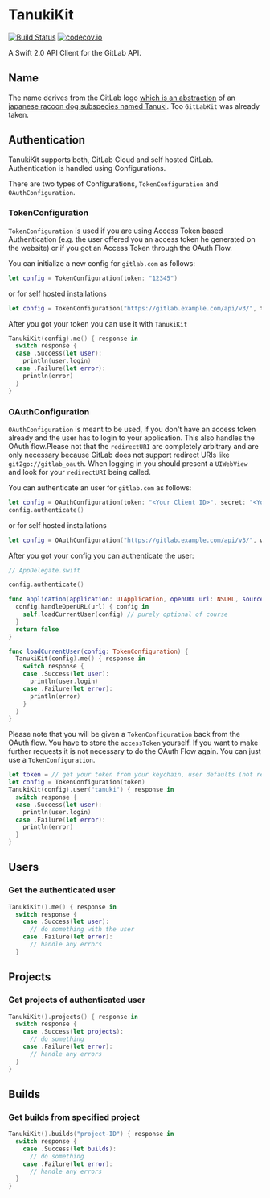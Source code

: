 # TanukiKit

[![Build Status](https://travis-ci.org/nerdishbynature/TanukiKit.svg?branch=master)](https://travis-ci.org/nerdishbynature/TanukiKit)
[![codecov.io](https://codecov.io/github/nerdishbynature/TanukiKit/coverage.svg?branch=master)](https://codecov.io/github/nerdishbynature/TanukiKit?branch=master)

A Swift 2.0 API Client for the GitLab API.

## Name

The name derives from the GitLab logo [which is an abstraction](https://about.gitlab.com/about) of an [japanese racoon dog subspecies named Tanuki](https://en.wikipedia.org/wiki/Japanese_raccoon_dog). Too `GitLabKit` was already taken.

## Authentication

TanukiKit supports both, GitLab Cloud and self hosted GitLab.
Authentication is handled using Configurations.

There are two types of Configurations, `TokenConfiguration` and `OAuthConfiguration`.

### TokenConfiguration

`TokenConfiguration` is used if you are using Access Token based Authentication (e.g. the user
offered you an access token he generated on the website) or if you got an Access Token through
the OAuth Flow.

You can initialize a new config for `gitlab.com` as follows:

```swift
let config = TokenConfiguration(token: "12345")
```

or for self hosted installations

```swift
let config = TokenConfiguration("https://gitlab.example.com/api/v3/", token: "12345")
```

After you got your token you can use it with `TanukiKit`

```swift
TanukiKit(config).me() { response in
  switch response {
  case .Success(let user):
    println(user.login)
  case .Failure(let error):
    println(error)
  }
}
```

### OAuthConfiguration

`OAuthConfiguration` is meant to be used, if you don't have an access token already and the
user has to login to your application. This also handles the OAuth flow.Please not that the `redirectURI` are completely arbitrary and are only necessary because GitLab does not support redirect URIs like `git2go://gitlab_oauth`.
When logging in you should present a `UIWebView` and look for your `redirectURI` being called.

You can authenticate an user for `gitlab.com` as follows:

```swift
let config = OAuthConfiguration(token: "<Your Client ID>", secret: "<Your Client secret>", redirect_uri: "https://oauth.example.com/gitlab_oauth")
config.authenticate()

```

or for self hosted installations

```swift
let config = OAuthConfiguration("https://gitlab.example.com/api/v3/", webURL: "https://gitlab.example.com/", token: "<Your Client ID>", redirect_uri: "https://oauth.example.com/gitlab_oauth")
```

After you got your config you can authenticate the user:

```swift
// AppDelegate.swift

config.authenticate()

func application(application: UIApplication, openURL url: NSURL, sourceApplication: String?, annotation: AnyObject?) -> Bool {
  config.handleOpenURL(url) { config in
    self.loadCurrentUser(config) // purely optional of course
  }
  return false
}

func loadCurrentUser(config: TokenConfiguration) {
  TanukiKit(config).me() { response in
    switch response {
    case .Success(let user):
      println(user.login)
    case .Failure(let error):
      println(error)
    }
  }
}
```

Please note that you will be given a `TokenConfiguration` back from the OAuth flow.
You have to store the `accessToken` yourself. If you want to make further requests it is not
necessary to do the OAuth Flow again. You can just use a `TokenConfiguration`.

```swift
let token = // get your token from your keychain, user defaults (not recommended) etc.
let config = TokenConfiguration(token)
TanukiKit(config).user("tanuki") { response in
  switch response {
  case .Success(let user):
    println(user.login)
  case .Failure(let error):
    println(error)
  }
}
```

## Users

### Get the authenticated user

```swift
TanukiKit().me() { response in
  switch response {
    case .Success(let user):
      // do something with the user
    case .Failure(let error):
      // handle any errors
  }
```

## Projects

### Get projects of authenticated user

```swift
TanukiKit().projects() { response in
  switch response {
    case .Success(let projects):
      // do something
    case .Failure(let error):
      // handle any errors
  }
}
```

## Builds

### Get builds from specified project

```swift
TanukiKit().builds("project-ID") { response in
  switch response {
    case .Success(let builds):
      // do something
    case .Failure(let error):
      // handle any errors
  }
}
```

